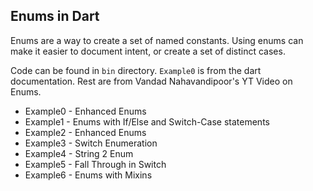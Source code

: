 ## Enums in Dart 

Enums are a way to create a set of named constants. Using enums can make it easier to document intent, or create a set of distinct cases. 

Code can be found in `bin` directory. `Example0` is from the dart documentation. Rest are from Vandad Nahavandipoor's YT Video on Enums.

- Example0 - Enhanced Enums
- Example1 - Enums with If/Else and Switch-Case statements
- Example2 - Enhanced Enums 
- Example3 - Switch Enumeration
- Example4 - String 2 Enum
- Example5 - Fall Through in Switch
- Example6 - Enums with Mixins

```dart
